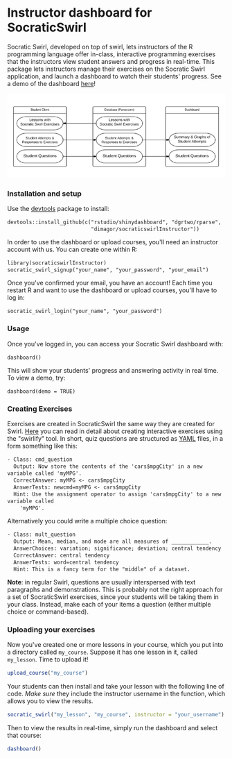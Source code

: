 Instructor dashboard for SocraticSwirl
======================================

Socratic Swirl, developed on top of swirl, lets instructors of the R programming language offer in-class, interactive programming exercises that the instructors view student answers and progress in real-time. This package lets instructors manage their exercises on the Socratic Swirl application, and launch a dashboard to watch their students' progress. See a demo of the dashboard [here](https://dgrtwo.shinyapps.io/socraticswirl/)!

![alt text](release/img/SocraticSwirlFlowChart.png)

### Installation and setup

Use the [devtools](https://github.com/hadley/devtools) package to install:

    devtools::install_github(c("rstudio/shinydashboard", "dgrtwo/rparse",
                               "dimagor/socraticswirlInstructor"))

In order to use the dashboard or upload courses, you'll need an instructor
account with us. You can create one within R:

    library(socraticswirlInstructor)
    socratic_swirl_signup("your_name", "your_password", "your_email")

Once you've confirmed your email, you have an account! Each time you restart R
and want to use the dashboard or upload courses, you'll have to log in:

    socratic_swirl_login("your_name", "your_password")

### Usage

Once you've logged in, you can access your Socratic Swirl dashboard with:

    dashboard()

This will show your students' progress and answering activity in real time. To view a demo, try:

    dashboard(demo = TRUE)

### Creating Exercises

Exercises are created in SocraticSwirl the same way they are created for Swirl. [Here](http://swirlstats.com/instructors.html) you can read in detail about creating interactive exercises using the "swirlify" tool. In short, quiz questions are structured as [YAML](http://en.wikipedia.org/wiki/YAML) files, in a form something like this:

    - Class: cmd_question
      Output: Now store the contents of the 'cars$mpgCity' in a new variable called 'myMPG'.
      CorrectAnswer: myMPG <- cars$mpgCity
      AnswerTests: newcmd=myMPG <- cars$mpgCity
      Hint: Use the assignment operator to assign 'cars$mpgCity' to a new variable called
        'myMPG'.

Alternatively you could write a multiple choice question:

    - Class: mult_question
      Output: Mean, median, and mode are all measures of ____________.
      AnswerChoices: variation; significance; deviation; central tendency
      CorrectAnswer: central tendency
      AnswerTests: word=central tendency
      Hint: This is a fancy term for the "middle" of a dataset.

**Note**: in regular Swirl, questions are usually interspersed with text paragraphs and demonstrations. This is probably not the right approach for a set of SocraticSwirl exercises, since your students will be taking them in your class. Instead, make each of your items a question (either multiple choice or command-based).

### Uploading your exercises

Now you've created one or more lessons in your course, which you put into a directory called `my_course`. Suppose it has one lesson in it, called `my_lesson`. Time to upload it!

``` r
upload_course("my_course")
```

Your students can then install and take your lesson with the following line of code. *Make sure* they include the instructor username in the function, which allows you to view the results.

``` r
socratic_swirl("my_lesson", "my_course", instructor = "your_username")
```

Then to view the results in real-time, simply run the dashboard and select that course:

``` r
dashboard()
```
